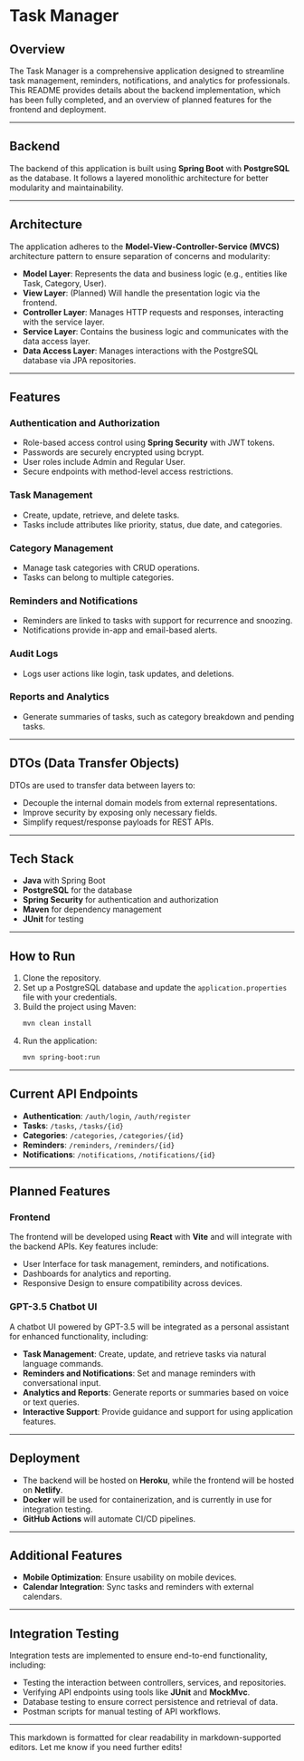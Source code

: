 # **Task Manager**

## **Overview**
The Task Manager is a comprehensive application designed to streamline task management, reminders, notifications, and analytics for professionals. This README provides details about the backend implementation, which has been fully completed, and an overview of planned features for the frontend and deployment.

---

## **Backend**
The backend of this application is built using **Spring Boot** with **PostgreSQL** as the database. It follows a layered monolithic architecture for better modularity and maintainability.

---

## **Architecture**
The application adheres to the **Model-View-Controller-Service (MVCS)** architecture pattern to ensure separation of concerns and modularity:

- **Model Layer**: Represents the data and business logic (e.g., entities like Task, Category, User).
- **View Layer**: (Planned) Will handle the presentation logic via the frontend.
- **Controller Layer**: Manages HTTP requests and responses, interacting with the service layer.
- **Service Layer**: Contains the business logic and communicates with the data access layer.
- **Data Access Layer**: Manages interactions with the PostgreSQL database via JPA repositories.

---

## **Features**

### **Authentication and Authorization**
- Role-based access control using **Spring Security** with JWT tokens.
- Passwords are securely encrypted using bcrypt.
- User roles include Admin and Regular User.
- Secure endpoints with method-level access restrictions.

### **Task Management**
- Create, update, retrieve, and delete tasks.
- Tasks include attributes like priority, status, due date, and categories.

### **Category Management**
- Manage task categories with CRUD operations.
- Tasks can belong to multiple categories.

### **Reminders and Notifications**
- Reminders are linked to tasks with support for recurrence and snoozing.
- Notifications provide in-app and email-based alerts.

### **Audit Logs**
- Logs user actions like login, task updates, and deletions.

### **Reports and Analytics**
- Generate summaries of tasks, such as category breakdown and pending tasks.

---

## **DTOs (Data Transfer Objects)**
DTOs are used to transfer data between layers to:
- Decouple the internal domain models from external representations.
- Improve security by exposing only necessary fields.
- Simplify request/response payloads for REST APIs.

---

## **Tech Stack**
- **Java** with Spring Boot
- **PostgreSQL** for the database
- **Spring Security** for authentication and authorization
- **Maven** for dependency management
- **JUnit** for testing

---

## **How to Run**
1. Clone the repository.
2. Set up a PostgreSQL database and update the `application.properties` file with your credentials.
3. Build the project using Maven:
   ```bash
   mvn clean install
   ```
4. Run the application:
   ```bash
   mvn spring-boot:run
   ```

---

## **Current API Endpoints**
- **Authentication**: `/auth/login`, `/auth/register`
- **Tasks**: `/tasks`, `/tasks/{id}`
- **Categories**: `/categories`, `/categories/{id}`
- **Reminders**: `/reminders`, `/reminders/{id}`
- **Notifications**: `/notifications`, `/notifications/{id}`

---

## **Planned Features**

### **Frontend**
The frontend will be developed using **React** with **Vite** and will integrate with the backend APIs. Key features include:
- User Interface for task management, reminders, and notifications.
- Dashboards for analytics and reporting.
- Responsive Design to ensure compatibility across devices.

### **GPT-3.5 Chatbot UI**
A chatbot UI powered by GPT-3.5 will be integrated as a personal assistant for enhanced functionality, including:
- **Task Management**: Create, update, and retrieve tasks via natural language commands.
- **Reminders and Notifications**: Set and manage reminders with conversational input.
- **Analytics and Reports**: Generate reports or summaries based on voice or text queries.
- **Interactive Support**: Provide guidance and support for using application features.

---

## **Deployment**
- The backend will be hosted on **Heroku**, while the frontend will be hosted on **Netlify**.
- **Docker** will be used for containerization, and is currently in use for integration testing.
- **GitHub Actions** will automate CI/CD pipelines.

---

## **Additional Features**
- **Mobile Optimization**: Ensure usability on mobile devices.
- **Calendar Integration**: Sync tasks and reminders with external calendars.

---

## **Integration Testing**
Integration tests are implemented to ensure end-to-end functionality, including:
- Testing the interaction between controllers, services, and repositories.
- Verifying API endpoints using tools like **JUnit** and **MockMvc**.
- Database testing to ensure correct persistence and retrieval of data.
- Postman scripts for manual testing of API workflows.

--- 

This markdown is formatted for clear readability in markdown-supported editors. Let me know if you need further edits!
